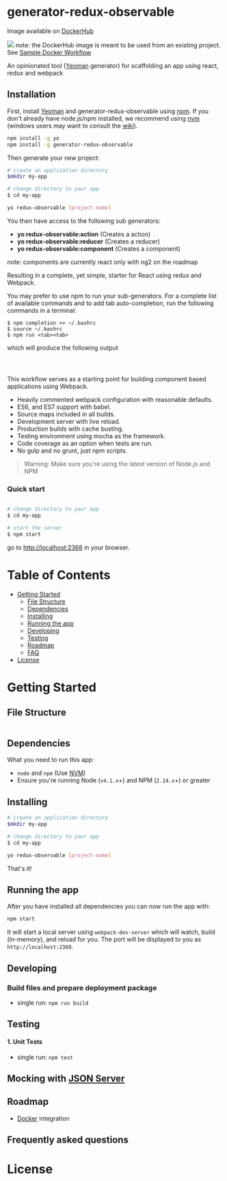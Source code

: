 

# generator-redux-observable  
Image available on [DockerHub](https://hub.docker.com/r/cmelion/generator-redux-observable/)

[![](https://images.microbadger.com/badges/image/cmelion/generator-redux-observable.svg)](https://microbadger.com/images/cmelion/generator-redux-observable "Get your own image badge on microbadger.com")
note: the DockerHub image is meant to be used from an existing project.  See [Sample Docker Workflow](https://github.com/cmelion/generator-ng2-webpack/wiki/Sample-Docker-Workflow-using-Docker-for-Mac-Beta)

An opinionated tool ([Yeoman](http://yeoman.io) generator) for scaffolding an app using react, redux and webpack


## Installation

First, install [Yeoman](http://yeoman.io) and generator-redux-observable using [npm](https://www.npmjs.com/). If you don't already have node.js/npm installed, we recommend using [nvm](https://github.com/creationix/nvm) (windows users may want to consult the [wiki](https://github.com/cmelion/generator-ng2-webpack/wiki/NVM-installation-for-Windows)).

```bash
npm install -g yo
npm install -g generator-redux-observable
```

Then generate your new project:

```bash
# create an application directory
$mkdir my-app

# change directory to your app
$ cd my-app

yo redux-observable [project-name]
```

You then have access to the following sub generators:
* **yo redux-observable:action** (Creates a action)
* **yo redux-observable:reducer** (Creates a reducer)
* **yo redux-observable:component** (Creates a component)

note:  components are currently react only with ng2 on the roadmap

Resulting in a complete, yet simple, starter for React using redux and Webpack.

You may prefer to use npm to run your sub-generators.
For a complete list of available commands and to add tab auto-completion, run the following commands in a terminal:

    $ npm completion >> ~/.bashrc
    $ source ~/.bashrc
    $ npm run <tab><tab>
    
which will produce the following output    
```

 
```

This workflow serves as a starting point for building component based applications using Webpack. 

* Heavily commented webpack configuration with reasonable defaults.
* ES6, and ES7 support with babel.
* Source maps included in all builds.
* Development server with live reload.
* Production builds with cache busting.
* Testing environment using mocha as the framework.
* Code coverage as an option when tests are run.
* No gulp and no grunt, just npm scripts.

>Warning: Make sure you're using the latest version of Node.js and NPM

### Quick start


```bash

# change directory to your app
$ cd my-app

# start the server
$ npm start
```

go to [http://localhost:2368](http://localhost:2368) in your browser.

# Table of Contents

* [Getting Started](#getting-started)
    * [File Structure](#file-structure)
    * [Dependencies](#dependencies)
    * [Installing](#installing)
    * [Running the app](#running-the-app)
    * [Developing](#developing)
    * [Testing](#testing)
    * [Roadmap](#roadmap)
    * [FAQ](#frequently-asked-questions)
* [License](#license)

# Getting Started

## File Structure

```

```

## Dependencies

What you need to run this app:
* `node` and `npm` (Use [NVM](https://github.com/creationix/nvm))
* Ensure you're running Node (`v4.1.x`+) and NPM (`2.14.x`+) or greater

## Installing

```bash
# create an application directory
$mkdir my-app

# change directory to your app
$ cd my-app

yo redux-observable [project-name]
```
That's it!

## Running the app

After you have installed all dependencies you can now run the app with:
```bash
npm start
```

It will start a local server using `webpack-dev-server` which will watch, build (in-memory), and reload for you. The port will be displayed to you as `http://localhost:2368`.

## Developing

### Build files and prepare deployment package

* single run: `npm run build`

## Testing

#### 1. Unit Tests

* single run: `npm test`

## Mocking with [JSON Server](https://github.com/typicode/json-server) 

## Roadmap

* [Docker](https://www.docker.com/) integration

## Frequently asked questions




# License


